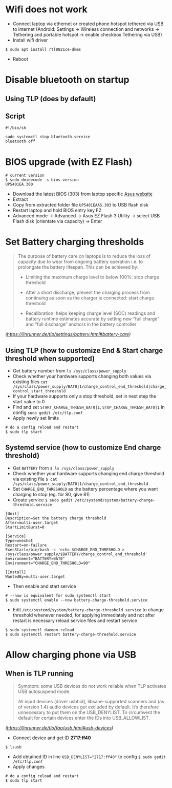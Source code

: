 # Wifi does not work

- Connect laptop via ethernet or created phone hotspot tethered via USB to internet (Android: Settings -> Wireless connection and networks -> Tethering and portable hotspot -> enable checkbox Tethering via USB)
- Install wifi driver
```
$ sudo apt install rtl8821ce-dkms
```
- Reboot

# Disable bluetooth on startup

## Using TLP (does by default)

## Script

```
#!/bin/sh

sudo systemctl stop bluetooth.service
bluetooth off
```

# BIOS upgrade (with EZ Flash)

```
# current version
$ sudo dmidecode -s bios-version
UP5401EA.300
```

- Download the latest BIOS (303) from laptop specific [Asus website](https://www.asus.com/laptops/for-home/zenbook/zenbook-14-flip-oled-up5401-11th-gen-intel/helpdesk_bios/?model2Name=Zenbook-14-Flip-OLED-UP5401-11th-Gen-Intel)
- Extract
- Copy from extracted folder file `UP5401EAAS.303` to USB flash disk
- Restart laptop and hold BIOS entry key F2
- Advanced mode -> Advanced -> Asus EZ Flash 3 Utility -> select USB Flash disk (orientate via capacity) -> Enter

# Set Battery charging thresholds

> The purpose of battery care on laptops is to reduce the loss of capacity due to wear from ongoing battery operation i.e. to prolongate the battery lifespan. This can be achieved by:
>
> - Limiting the maximum charge level to below 100%: stop charge threshold
>
> - After a short discharge, prevent the charging process from continuing as soon as the charger is connected: start charge threshold
>
> - Recalibration: helps keeping charge level (SOC) readings and battery runtime estimates accurate by setting new “full charge” and “full discharge” anchors in the battery controller

*(https://linrunner.de/tlp/settings/battery.html#battery-care)*

## Using TLP (how to customize End & Start charge threshold when supported)

- Get battery number from `ls /sys/class/power_supply`
- Check whether your hardware supports changing both values via existing files `cat /sys/class/power_supply/BAT0|1/charge_control_end_threshold|charge_control_start_threshold`
- If your hardware supports only a stop threshold, set in next step the start value to 0
- Find and set `START_CHARGE_THRESH_BAT0|1`, `STOP_CHARGE_THRESH_BAT0|1` in config `sudo gedit /etc/tlp.conf`
- Apply newly set limits

```
# do a config reload and restart
$ sudo tlp start
```

## Systemd service (how to customize End charge threshold)

- Get `BATTERY` from `$ ls /sys/class/power_supply`
- Check whether your hardware supports changing end charge threshold via existing file `$ cat /sys/class/power_supply/BAT0|1/charge_control_end_threshold`
- Set `CHARGE_END_THRESHOLD` as the battery percentage where you want charging to stop (eg. for 80, give 81)
- Create service `$ sudo gedit /etc/systemd/system/battery-charge-threshold.service`

```
[Unit]
Description=Set the battery charge threshold
After=multi-user.target
StartLimitBurst=0

[Service]
Type=oneshot
Restart=on-failure
ExecStart=/bin/bash -c 'echo $CHARGE_END_THRESHOLD > /sys/class/power_supply/$BATTERY/charge_control_end_threshold'
Environment="BATTERY=BAT0"
Environment="CHARGE_END_THRESHOLD=90"

[Install]
WantedBy=multi-user.target
```

- Then enable and start service

```
# --now is equivalent for sudo systemctl start
$ sudo systemctl enable --now battery-charge-threshold.service
```

- Edit `/etc/systemd/system/battery-charge-threshold.service` to change threshold whenever needed, for applying immediately and not after restart is necessary reload service files and restart service

```
$ sudo systemctl daemon-reload
$ sudo systemctl restart battery-charge-threshold.service
```

# Allow charging phone via USB

## When is TLP running

> Symptom: some USB devices do not work reliable when TLP activates USB autosuspend mode.
>
> All input devices (driver usbhid), libsane-supported scanners and (as of version 1.4) audio devices get excluded by default. It’s therefore unnecessary to put them on the USB_DENYLIST. To circumvent the default for certain devices enter the IDs into USB_ALLOWLIST.

*(https://linrunner.de/tlp/faq/usb.html#usb-devices)*

- Connect device and get ID **2717:ff40**
```
$ lsusb
```
- Add obtained ID in line `USB_DENYLIST="2717:ff40"` to config `$ sudo gedit /etc/tlp.conf`
- Apply changes

```
# do a config reload and restart
$ sudo tlp start
```
